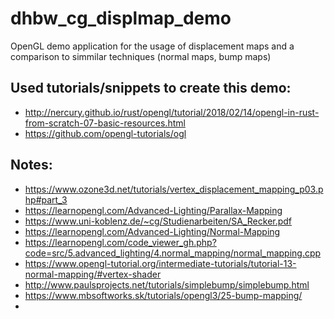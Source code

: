 # dhbw_cg_displmap_demo
OpenGL demo application for the usage of displacement maps and a comparison to simmilar techniques (normal maps, bump maps)

## Used tutorials/snippets to create this demo:
 - http://nercury.github.io/rust/opengl/tutorial/2018/02/14/opengl-in-rust-from-scratch-07-basic-resources.html
 - https://github.com/opengl-tutorials/ogl

## Notes:
 - https://www.ozone3d.net/tutorials/vertex_displacement_mapping_p03.php#part_3
 - https://learnopengl.com/Advanced-Lighting/Parallax-Mapping
 - https://www.uni-koblenz.de/~cg/Studienarbeiten/SA_Recker.pdf
 - https://learnopengl.com/Advanced-Lighting/Normal-Mapping
 - https://learnopengl.com/code_viewer_gh.php?code=src/5.advanced_lighting/4.normal_mapping/normal_mapping.cpp
 - https://www.opengl-tutorial.org/intermediate-tutorials/tutorial-13-normal-mapping/#vertex-shader
 - http://www.paulsprojects.net/tutorials/simplebump/simplebump.html
 - https://www.mbsoftworks.sk/tutorials/opengl3/25-bump-mapping/
 - 